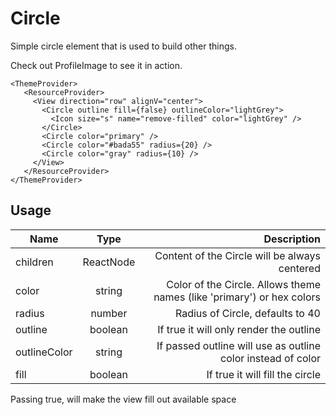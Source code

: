 <!-- 
This is an auto-generated markdown. 
You can change it in "src/atoms/Circle.tsx" and run build:docs to update this file.
-->
# Circle
Simple circle element that is used to build other things.

Check out ProfileImage to see it in action.

```example
<ThemeProvider>
   <ResourceProvider>
     <View direction="row" alignV="center">
       <Circle outline fill={false} outlineColor="lightGrey">
         <Icon size="s" name="remove-filled" color="lightGrey" />
       </Circle>
       <Circle color="primary" />
       <Circle color="#bada55" radius={20} />
       <Circle color="gray" radius={10} />
     </View>
   </ResourceProvider>
</ThemeProvider>
```
## Usage
| Name        | Type           | Description  |
| ----------- |:--------------:| ------------:|
|children|ReactNode|Content of the Circle will be always centered
|color|string|Color of the Circle. Allows theme names (like 'primary') or hex colors
|radius|number|Radius of Circle, defaults to 40
|outline|boolean|If true it will only render the outline
|outlineColor|string|If passed outline will use as outline color instead of color
|fill|boolean|If true it will fill the circle
Passing true, will make the view fill out available space
